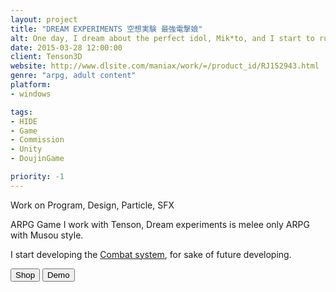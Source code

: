 ```yaml
---
layout: project
title: "DREAM EXPERIMENTS 空想実験 最強電撃娘"
alt: One day, I dream about the perfect idol, Mik*to, and I start to run after her.
date: 2015-03-28 12:00:00
client: Tenson3D
website: http://www.dlsite.com/maniax/work/=/product_id/RJ152943.html
genre: "arpg, adult content"
platform:
- windows

tags:
- HIDE
- Game
- Commission
- Unity
- DoujinGame

priority: -1
---
```

Work on Program, Design, Particle, SFX

ARPG Game I work with Tenson, Dream experiments is melee only ARPG with Musou style.

I start developing the [Combat system](/codes/combo-module/), for sake of future developing.

<div class="button-group">
<a href="http://www.dlsite.com/maniax/work/=/product_id/RJ152943.html" target="_blank"><button type="button" class="btn btn-theme">Shop</button></a>
<a href="http://trial.dlsite.com/doujin/RJ153000/RJ152943_trial.zip" target="_blank"><button type="button" class="btn btn-theme">Demo</button></a>
</div>